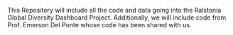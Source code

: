 This Repository will include all the code and data going into the Ralstonia Global Diversity Dashboard Project. Additionally, we will include code from Prof. Emerson Del Ponte whose code has been shared with us. 

